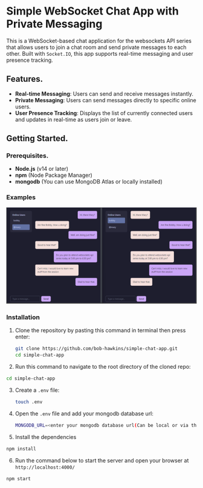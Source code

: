 # Simple WebSocket Chat App with Private Messaging

This is a WebSocket-based chat application for the websockets API series that allows users to join a chat room and send private messages to each other. Built with `Socket.IO`, this app supports real-time messaging and user presence tracking.

## Features.

- **Real-time Messaging**: Users can send and receive messages instantly.
- **Private Messaging**: Users can send messages directly to specific online users.
- **User Presence Tracking**: Displays the list of currently connected users and updates in real-time as users join or leave.

## Getting Started.

### Prerequisites.

- **Node.js** (v14 or later)
- **npm** (Node Package Manager)
- **mongodb** (You can use MongoDB Atlas or locally installed)

### Examples

<img src="./image.png"/>

### Installation

1. Clone the repository by pasting this command in terminal then press enter:
   ```bash
   git clone https://github.com/bob-hawkins/simple-chat-app.git
   cd simple-chat-app
   ```
2. Run this command to navigate to the root directory of the cloned repo:

```bash
cd simple-chat-app
```

3. Create a `.env` file:
   ```bash
   touch .env
   ```
4. Open the `.env` file and add your mongodb database url:
   ```bash
   MONGODB_URL=<enter your mongodb database url(Can be local or via the cloud- MongoDB Atlas)>
   ```
5. Install the dependencies

```bash
npm install
```

6. Run the command below to start the server and open your browser at `http://localhost:4000/`

```bash
npm start
``` 
